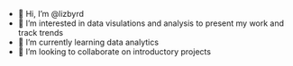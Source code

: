 - 👋 Hi, I’m @lizbyrd
- 👀 I’m interested in data visulations and analysis to present my work and track trends
- 🌱 I’m currently learning data analytics 
- 💞️ I’m looking to collaborate on introductory projects 
